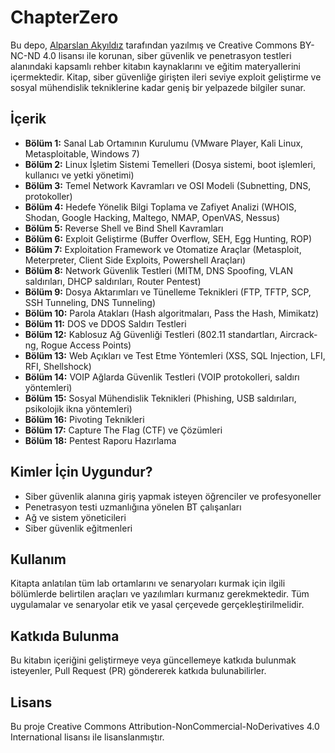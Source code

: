 # ChapterZero

Bu depo, [Alparslan Akyıldız](https://www.linkedin.com/in/alparslanakyildiz/) tarafından yazılmış ve Creative Commons BY-NC-ND 4.0 lisansı ile korunan, siber güvenlik ve penetrasyon testleri alanındaki kapsamlı rehber kitabın kaynaklarını ve eğitim materyallerini içermektedir. Kitap, siber güvenliğe girişten ileri seviye exploit geliştirme ve sosyal mühendislik tekniklerine kadar geniş bir yelpazede bilgiler sunar.

## İçerik

- **Bölüm 1:** Sanal Lab Ortamının Kurulumu (VMware Player, Kali Linux, Metasploitable, Windows 7)
- **Bölüm 2:** Linux İşletim Sistemi Temelleri (Dosya sistemi, boot işlemleri, kullanıcı ve yetki yönetimi)
- **Bölüm 3:** Temel Network Kavramları ve OSI Modeli (Subnetting, DNS, protokoller)
- **Bölüm 4:** Hedefe Yönelik Bilgi Toplama ve Zafiyet Analizi (WHOIS, Shodan, Google Hacking, Maltego, NMAP, OpenVAS, Nessus)
- **Bölüm 5:** Reverse Shell ve Bind Shell Kavramları
- **Bölüm 6:** Exploit Geliştirme (Buffer Overflow, SEH, Egg Hunting, ROP)
- **Bölüm 7:** Exploitation Framework ve Otomatize Araçlar (Metasploit, Meterpreter, Client Side Exploits, Powershell Araçları)
- **Bölüm 8:** Network Güvenlik Testleri (MITM, DNS Spoofing, VLAN saldırıları, DHCP saldırıları, Router Pentest)
- **Bölüm 9:** Dosya Aktarımları ve Tünelleme Teknikleri (FTP, TFTP, SCP, SSH Tunneling, DNS Tunneling)
- **Bölüm 10:** Parola Atakları (Hash algoritmaları, Pass the Hash, Mimikatz)
- **Bölüm 11:** DOS ve DDOS Saldırı Testleri
- **Bölüm 12:** Kablosuz Ağ Güvenliği Testleri (802.11 standartları, Aircrack-ng, Rogue Access Points)
- **Bölüm 13:** Web Açıkları ve Test Etme Yöntemleri (XSS, SQL Injection, LFI, RFI, Shellshock)
- **Bölüm 14:** VOIP Ağlarda Güvenlik Testleri (VOIP protokolleri, saldırı yöntemleri)
- **Bölüm 15:** Sosyal Mühendislik Teknikleri (Phishing, USB saldırıları, psikolojik ikna yöntemleri)
- **Bölüm 16:** Pivoting Teknikleri
- **Bölüm 17:** Capture The Flag (CTF) ve Çözümleri
- **Bölüm 18:** Pentest Raporu Hazırlama

## Kimler İçin Uygundur?

- Siber güvenlik alanına giriş yapmak isteyen öğrenciler ve profesyoneller
- Penetrasyon testi uzmanlığına yönelen BT çalışanları
- Ağ ve sistem yöneticileri
- Siber güvenlik eğitmenleri

## Kullanım

Kitapta anlatılan tüm lab ortamlarını ve senaryoları kurmak için ilgili bölümlerde belirtilen araçları ve yazılımları kurmanız gerekmektedir. Tüm uygulamalar ve senaryolar etik ve yasal çerçevede gerçekleştirilmelidir.

## Katkıda Bulunma

Bu kitabın içeriğini geliştirmeye veya güncellemeye katkıda bulunmak isteyenler, Pull Request (PR) göndererek katkıda bulunabilirler.

## Lisans

Bu proje Creative Commons Attribution-NonCommercial-NoDerivatives 4.0 International lisansı ile lisanslanmıştır.